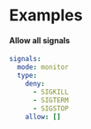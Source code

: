 # Examples

#### Allow all signals

```yaml
signals:
  mode: monitor 
  type:
    deny:
      - SIGKILL
      - SIGTERM
      - SIGSTOP
    allow: []
```

